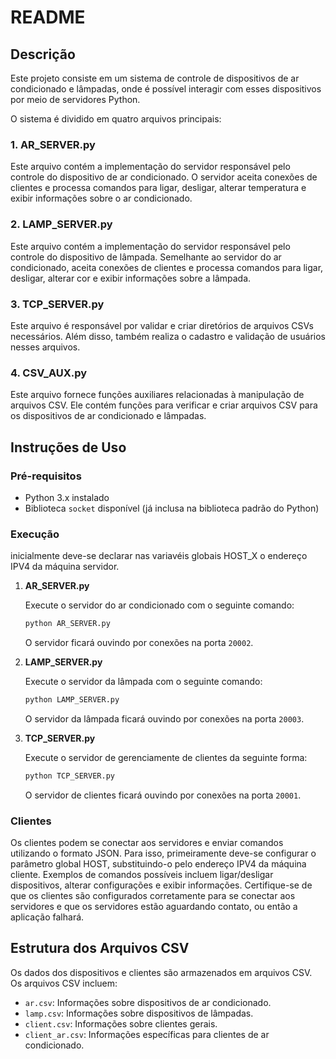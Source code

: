 # README

## Descrição

Este projeto consiste em um sistema de controle de dispositivos de ar condicionado e lâmpadas, onde é possível interagir com esses dispositivos por meio de servidores Python.

O sistema é dividido em quatro arquivos principais:

### 1. **AR_SERVER.py**

Este arquivo contém a implementação do servidor responsável pelo controle do dispositivo de ar condicionado. O servidor aceita conexões de clientes e processa comandos para ligar, desligar, alterar temperatura e exibir informações sobre o ar condicionado.

### 2. **LAMP_SERVER.py**

Este arquivo contém a implementação do servidor responsável pelo controle do dispositivo de lâmpada. Semelhante ao servidor do ar condicionado, aceita conexões de clientes e processa comandos para ligar, desligar, alterar cor e exibir informações sobre a lâmpada.

### 3. **TCP_SERVER.py**

Este arquivo é responsável por validar e criar diretórios de arquivos CSVs necessários. Além disso, também realiza o cadastro e validação de usuários nesses arquivos.

### 4. **CSV_AUX.py**

Este arquivo fornece funções auxiliares relacionadas à manipulação de arquivos CSV. Ele contém funções para verificar e criar arquivos CSV para os dispositivos de ar condicionado e lâmpadas.

## Instruções de Uso

### Pré-requisitos

- Python 3.x instalado
- Biblioteca `socket` disponível (já inclusa na biblioteca padrão do Python)

### Execução

inicialmente deve-se declarar nas variavéis globais HOST_X o endereço IPV4 da máquina servidor.

1. **AR_SERVER.py**

   Execute o servidor do ar condicionado com o seguinte comando:

   ```bash
   python AR_SERVER.py
   ```

   O servidor ficará ouvindo por conexões na porta `20002`.

2. **LAMP_SERVER.py**

   Execute o servidor da lâmpada com o seguinte comando:

   ```bash
   python LAMP_SERVER.py
   ```

   O servidor da lâmpada ficará ouvindo por conexões na porta `20003`.

3. **TCP_SERVER.py**

   Execute o servidor de gerenciamente de clientes da seguinte forma:

   ```bash
   python TCP_SERVER.py
   ```

   O servidor de clientes ficará ouvindo por conexões na porta `20001`.

### Clientes

Os clientes podem se conectar aos servidores e enviar comandos utilizando o formato JSON. Para isso, primeiramente deve-se configurar o parâmetro global HOST, substituindo-o pelo endereço IPV4 da máquina cliente. Exemplos de comandos possíveis incluem ligar/desligar dispositivos, alterar configurações e exibir informações. Certifique-se de que os clientes são configurados corretamente para se conectar aos servidores e que os servidores estão aguardando contato, ou então a aplicação falhará.

## Estrutura dos Arquivos CSV

Os dados dos dispositivos e clientes são armazenados em arquivos CSV. Os arquivos CSV incluem:

- `ar.csv`: Informações sobre dispositivos de ar condicionado.
- `lamp.csv`: Informações sobre dispositivos de lâmpadas.
- `client.csv`: Informações sobre clientes gerais.
- `client_ar.csv`: Informações específicas para clientes de ar condicionado.
